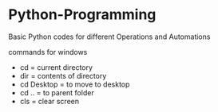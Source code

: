 # Python-Programming
Basic Python codes for different Operations and Automations


commands for windows
* cd = current directory
* dir = contents of directory
* cd Desktop = to move to desktop
* cd .. = to parent folder
* cls = clear screen
